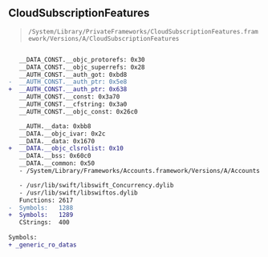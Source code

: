 ## CloudSubscriptionFeatures

> `/System/Library/PrivateFrameworks/CloudSubscriptionFeatures.framework/Versions/A/CloudSubscriptionFeatures`

```diff

   __DATA_CONST.__objc_protorefs: 0x30
   __DATA_CONST.__objc_superrefs: 0x28
   __AUTH_CONST.__auth_got: 0xbd8
-  __AUTH_CONST.__auth_ptr: 0x5e8
+  __AUTH_CONST.__auth_ptr: 0x638
   __AUTH_CONST.__const: 0x3a70
   __AUTH_CONST.__cfstring: 0x3a0
   __AUTH_CONST.__objc_const: 0x26c0

   __AUTH.__data: 0xbb8
   __DATA.__objc_ivar: 0x2c
   __DATA.__data: 0x1670
+  __DATA.__objc_clsrolist: 0x10
   __DATA.__bss: 0x60c0
   __DATA.__common: 0x50
   - /System/Library/Frameworks/Accounts.framework/Versions/A/Accounts

   - /usr/lib/swift/libswift_Concurrency.dylib
   - /usr/lib/swift/libswiftos.dylib
   Functions: 2617
-  Symbols:   1288
+  Symbols:   1289
   CStrings:  400
 
Symbols:
+ _generic_ro_datas

```
